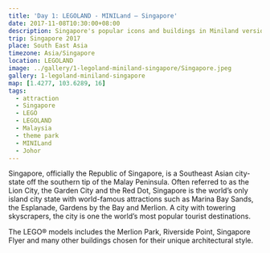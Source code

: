 ```yaml
---
title: 'Day 1: LEGOLAND - MINILand – Singapore'
date: 2017-11-08T10:30:00+08:00
description: Singapore's popular icons and buildings in Miniland version.
trip: Singapore 2017
place: South East Asia
timezone: Asia/Singapore
location: LEGOLAND
image: ../gallery/1-legoland-miniland-singapore/Singapore.jpeg
gallery: 1-legoland-miniland-singapore
map: [1.4277, 103.6289, 16]
tags:
  - attraction
  - Singapore
  - LEGO
  - LEGOLAND
  - Malaysia
  - theme park
  - MINILand
  - Johor
---
```


Singapore, officially the Republic of Singapore, is a Southeast Asian city-state off the southern tip of the Malay Peninsula. Often referred to as the Lion City, the Garden City and the Red Dot, Singapore is the world’s only island city state with world-famous attractions such as Marina Bay Sands, the Esplanade, Gardens by the Bay and Merlion. A city with towering skyscrapers, the city is one the world’s most popular tourist destinations.

The LEGO® models includes the Merlion Park, Riverside Point, Singapore Flyer and many other buildings chosen for their unique architectural style.
